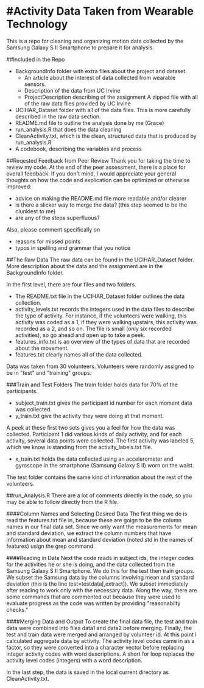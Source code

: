 #Activity Data Taken from Wearable Technology
==============================

This is a repo for cleaning and organizing motion data collected by the Samsung Galaxy S II Smartphone to prepare it for analysis.

##Included in the Repo
* BackgroundInfo folder with extra files about the project and dataset.  
  * An article about the interest of data collected from wearable sensors.
  * Description of the data from UC Irvine
  * ProjectDescription describing of the assignment
A zipped file with all of the raw data files provided by UC Irvine
* UCIHAR_Dataset folder with all of the data files.  This is more carefully described in the raw data section.
* README.md file to outline the analysis done by me (Grace)
* run_analysis.R that does the data cleaning
* CleanActivity.txt, which is the clean, structured data that is produced by run_analysis.R
* A codebook, describing the variables and process

##Reqested Feedback from Peer Review
Thank you for taking the time to review my code.  At the end of the peer assessment, there is a place for overall feedback.  If you don't mind, I would appreciate your general thoughts on how the code and explication can be optimized or otherwise improved:
* advice on making the README.md file more readable and/or clearer
* is there a slicker way to merge the data? (this step seemed to be the clunkiest to me)
* are any of the steps superfluous?

Also, please comment specifically on
* reasons for missed points
* typos in spelling and grammar that you notice

##The Raw Data
The raw data can be found in the UCIHAR_Dataset folder.  More description about the data and the assignment are in the BackgroundInfo folder.

In the first level, there are four files and two folders.
* The README.txt file in the UCIHAR_Dataset folder outlines the data collection.
* activity_levels.txt records the integers used in the data files to describe the type of activity.  For instance, if the volunteers were walking, this activity was coded as a 1, if they were walking upstairs, this activity was recorded as a 2, and so on.  The file is small (only six recorded activities), so go ahead and open up to take a peek.
* features_info.txt is an overview of the types of data that are recorded about the movement.  
* features.txt clearly names all of the data collected.

Data was taken from 30 volunteers.  Volunteers were randomly assigned to be in "test" and "training"  groups.

###Train and Test Folders
The train folder holds data for 70% of the participants.  
* subject_train.txt gives the participant id number for each moment data was collected.  
* y_train.txt give the activity they were doing at that moment.

A peek at these first two sets gives you a feel for how the data was collected.  Participant 1 did various kinds of daily activity, and for each activity, several data points were collected.  The first activity was labeled 5, which we know is standing from the activity_labels.txt file.

* x_train.txt holds the data collected using an accelerometer and gyroscope in the smartphone (Samsung Galaxy S II) worn on the waist. 

The test folder contains the same kind of information about the rest of the volunteers.

##run_Analysis.R
There are a lot of comments directly in the code, so you may be able to follow directly from the R file.  

####Column Names and Selecting Desired Data
The first thing we do is read the features.txt file in, because these are goign to be the column names in our final data set.  Since we only want the measurements for mean and standard deviation, we extract the column numbers that have information about mean and standard deviation (noted std in the names of features) usign the grep command.

####Reading in Data
Next the code reads in subject ids, the integer codes for the activities he or she is doing, and the data collected from the Samsung Galaxy S II Smartphone.  We do this for the test then train groups.  We subset the Samsung data by the columns involving mean and standard deviation (this is the line test=testdata[,extract]).  We subset immediately after reading to work only with the necessary data.  Along the way, there are some commands that are commented out because they were used to evaluate progress as the code was written by providing "reasonabilty checks."

####Merging Data and Output
To create the final data file, the test and train data were combined into files data1 and data2 before merging. Finally, the test and train data were merged and arranged by volunteer id. At this point I calculated aggregate data by activity. The activity level codes came in as a factor, so they were converted into a character vector before replacing integer activity codes with word descriptions. A short for loop replaces the activity level codes (integers) with a word description.

In the last step, the data is saved in the local current directory as CleanActivity.txt.
